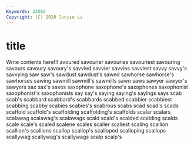 ```yaml
---
Keywords: 22502
Copyright: (C) 2020 Junjie Li
---
```


# title

Write contents here!!!
avoured 
savourier 
savouries 
savouriest 
savouring 
savours
savoury 
savoury's 
savvied 
savvier 
savvies 
savviest 
savvy 
savvy's 
savvying 
saw
saw's 
sawdust 
sawdust's 
sawed 
sawhorse 
sawhorse's 
sawhorses 
sawing 
sawmill 
sawmill's
sawmills 
sawn 
saws 
sawyer 
sawyer's 
sawyers 
sax 
sax's 
saxes 
saxophone
saxophone's 
saxophones 
saxophonist 
saxophonist's 
saxophonists 
say 
say's 
saying 
saying's 
sayings
says 
scab 
scab's 
scabbard 
scabbard's 
scabbards 
scabbed 
scabbier 
scabbiest 
scabbing
scabby 
scabies 
scabies's 
scabrous 
scabs 
scad 
scad's 
scads 
scaffold 
scaffold's
scaffolding 
scaffolding's 
scaffolds 
scalar 
scalars 
scalawag 
scalawag's 
scalawags 
scald 
scald's
scalded 
scalding 
scalds 
scale 
scale's 
scaled 
scalene 
scales 
scalier 
scaliest
scaling 
scallion 
scallion's 
scallions 
scallop 
scallop's 
scalloped 
scalloping 
scallops 
scallywag
scallywag's 
scallywags 
scalp 
scalp's 

